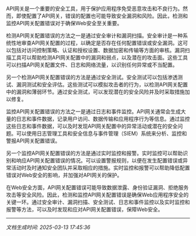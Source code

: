API网关是一个重要的安全工具，用于保护应用程序免受恶意攻击和不良行为。然而，即使配置了API网关，错误的配置也可能导致安全漏洞和风险。因此，检测和监控API网关配置错误对于确保Web安全至关重要。

检测API网关配置错误的方法之一是通过安全审计和漏洞扫描。安全审计是一种系统性地审查API网关配置的过程，以确定是否存在任何配置错误或安全漏洞。这可以包括对访问控制策略、认证和授权设置、数据加密和传输等方面的审核。漏洞扫描工具可以帮助检测API网关配置中的漏洞和弱点，以及潜在的攻击面。这些工具可以扫描API网关配置文件、日志和网络流量，以识别任何异常或不当配置。

另一个检测API网关配置错误的方法是通过安全测试。安全测试可以包括渗透测试、漏洞测试和安全评估。这些测试可以模拟攻击者的行为，以检测API网关配置中的漏洞和薄弱环节。通过安全测试，可以发现潜在的安全风险并及时采取措施加以修复。

监控API网关配置错误的方法之一是通过日志和事件监控。API网关通常会生成大量的日志和事件数据，记录用户访问、数据传输和应用程序行为等信息。通过监控这些日志和事件数据，可以及时发现API网关配置中的异常活动或潜在的安全问题。可以使用日志管理工具和安全信息与事件管理（SIEM）系统来分析、监控和警报API网关配置错误。

另一个监控API网关配置错误的方法是通过实时监控和报警。实时监控可以帮助识别和响应API网关配置错误的情况。可以设置警报规则，以便在发生配置错误或异常活动时及时通知安全团队并采取相应的措施。实时监控和报警可以帮助降低配置错误对Web安全的影响，并加强对API网关的保护。

在Web安全方面，API网关配置错误可能导致数据泄露、身份验证漏洞、拒绝服务攻击等安全风险。因此，检测和监控API网关配置错误是确保Web应用程序安全的关键一环。通过安全审计、漏洞扫描、安全测试、日志和事件监控以及实时监控和报警等方法，可以及时发现和应对API网关配置错误，保障Web安全。

---

*文档生成时间: 2025-03-13 17:45:36*












